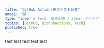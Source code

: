 ```yaml
---
title: "GitHub Actions用のテスト記事"
emoji: "😸"
type: "idea" # tech: 技術記事 / idea: アイデア
topics: [GitHub, githubactions, Tech]
published: true
---
```

test
test
test
test
test
